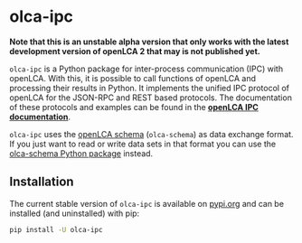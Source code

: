 # olca-ipc

__Note that this is an unstable alpha version that only works with the latest
development version of openLCA 2 that may is not published yet.__

`olca-ipc` is a Python package for inter-process communication (IPC) with
openLCA. With this, it is possible to call functions of openLCA and processing
their results in Python. It implements the unified IPC protocol of openLCA
for the JSON-RPC and REST based protocols. The documentation of these
protocols and examples can be found in the
__[openLCA IPC documentation](https://greendelta.github.io/openLCA-ApiDoc/ipc/)__.

`olca-ipc` uses the [openLCA schema](http://greendelta.github.io/olca-schema/)
(`olca-schema`) as data exchange format. If you just want to read or write
data sets in that format you can use the [olca-schema Python package](https://pypi.org/project/olca-schema/)
instead.

## Installation

The current stable version of `olca-ipc` is available on
[pypi.org](https://pypi.org/project/olca-ipc/) and can be installed (and
uninstalled) with pip:

```bash
pip install -U olca-ipc
```
